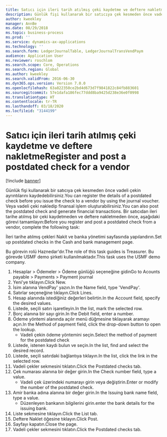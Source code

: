 ```yaml
---
title: Satıcı için ileri tarih atılmış çeki kaydetme ve deftere nakletme
description: Günlük fişi kullanarak bir satıcıya çek kesmeden önce vadeli çekin ayrıntılarını kaydedebilirsiniz.
author: kweekley
manager: AnnBe
ms.date: 08/29/2018
ms.topic: business-process
ms.prod: ''
ms.service: dynamics-ax-applications
ms.technology: ''
ms.search.form: LedgerJournalTable, LedgerJournalTransVendPaym
audience: Application User
ms.reviewer: roschlom
ms.search.scope: Core, Operations
ms.search.region: Global
ms.author: kweekley
ms.search.validFrom: 2016-06-30
ms.dyn365.ops.version: Version 7.0.0
ms.openlocfilehash: 63a822350ce2bd4d673d7f9841822c84fb883601
ms.sourcegitcommit: 57e1dafa186fec77ddd8ba9425d238e36e0f0998
ms.translationtype: HT
ms.contentlocale: tr-TR
ms.lasthandoff: 03/18/2020
ms.locfileid: "3144199"
---
```

# <a name="register-and-post-a-postdated-check-for-a-vendor"></a><span data-ttu-id="1ff60-103">Satıcı için ileri tarih atılmış çeki kaydetme ve deftere nakletme</span><span class="sxs-lookup"><span data-stu-id="1ff60-103">Register and post a postdated check for a vendor</span></span>

[!include [banner](../../includes/banner.md)]

<span data-ttu-id="1ff60-104">Günlük fişi kullanarak bir satıcıya çek kesmeden önce vadeli çekin ayrıntılarını kaydedebilirsiniz.</span><span class="sxs-lookup"><span data-stu-id="1ff60-104">You can register the details of a postdated check before you issue the check to a vendor by using the journal voucher.</span></span> <span data-ttu-id="1ff60-105">Veya vadeli çeki nakledip finansal işlem oluşturabilirsiniz.</span><span class="sxs-lookup"><span data-stu-id="1ff60-105">You can also post the postdated check and generate financial transactions.</span></span> <span data-ttu-id="1ff60-106">Bir satıcıdan ileri tarihe atılmış bir çeki kaydetmeden ve deftere nakletmeden önce, aşağıdaki görevi tamamlayın:</span><span class="sxs-lookup"><span data-stu-id="1ff60-106">Before you register and post a postdated check from a vendor, complete the following task:</span></span> 

<span data-ttu-id="1ff60-107">İleri tarihe atılmış çekleri Nakit ve banka yönetimi sayfasında yapılandırın.</span><span class="sxs-lookup"><span data-stu-id="1ff60-107">Set up postdated checks in the Cash and bank management page.</span></span> 



<span data-ttu-id="1ff60-108">Bu görevin rolü Haznedar'dır.</span><span class="sxs-lookup"><span data-stu-id="1ff60-108">The role of this task guides is Treasurer.</span></span> <span data-ttu-id="1ff60-109">Bu görevde USMF demo şirketi kullanılmaktadır.</span><span class="sxs-lookup"><span data-stu-id="1ff60-109">This task uses the USMF demo company.</span></span>

1. <span data-ttu-id="1ff60-110">Hesaplar > Ödemeler > Ödeme günlüğü seçeneğine gidin</span><span class="sxs-lookup"><span data-stu-id="1ff60-110">Go to Acounts payable > Payments > Payment journal</span></span>
2. <span data-ttu-id="1ff60-111">Yeni'ye tıklayın.</span><span class="sxs-lookup"><span data-stu-id="1ff60-111">Click New.</span></span>
3. <span data-ttu-id="1ff60-112">İsim alanına VendPay' yazın.</span><span class="sxs-lookup"><span data-stu-id="1ff60-112">In the Name field, type 'VendPay'.</span></span>
4. <span data-ttu-id="1ff60-113">Satırlar seçeneğine tıklayın.</span><span class="sxs-lookup"><span data-stu-id="1ff60-113">Click Lines.</span></span>
5. <span data-ttu-id="1ff60-114">Hesap alanında istediğiniz değerleri belirtin.</span><span class="sxs-lookup"><span data-stu-id="1ff60-114">In the Account field, specify the desired values.</span></span>
6. <span data-ttu-id="1ff60-115">Listede, seçili satırı işaretleyin.</span><span class="sxs-lookup"><span data-stu-id="1ff60-115">In the list, mark the selected row.</span></span>
7. <span data-ttu-id="1ff60-116">Borç alanına bir sayı girin.</span><span class="sxs-lookup"><span data-stu-id="1ff60-116">In the Debit field, enter a number.</span></span>
8. <span data-ttu-id="1ff60-117">Ödeme yöntemi alanında açılır menü düğmesine tıklayarak aramayı açın.</span><span class="sxs-lookup"><span data-stu-id="1ff60-117">In the Method of payment field, click the drop-down button to open the lookup.</span></span>
    * <span data-ttu-id="1ff60-118">Vadeli çekin ödeme yöntemini seçin.</span><span class="sxs-lookup"><span data-stu-id="1ff60-118">Select the method of payment for the postdated check</span></span>  
9. <span data-ttu-id="1ff60-119">Listede, istenen kaydı bulun ve seçin.</span><span class="sxs-lookup"><span data-stu-id="1ff60-119">In the list, find and select the desired record.</span></span>
10. <span data-ttu-id="1ff60-120">Listede, seçili satırdaki bağlantıya tıklayın.</span><span class="sxs-lookup"><span data-stu-id="1ff60-120">In the list, click the link in the selected row.</span></span>
11. <span data-ttu-id="1ff60-121">Vadeli çekler sekmesini tıklatın.</span><span class="sxs-lookup"><span data-stu-id="1ff60-121">Click the Postdated checks tab.</span></span>
12. <span data-ttu-id="1ff60-122">Çek numarası alanına bir değer girin.</span><span class="sxs-lookup"><span data-stu-id="1ff60-122">In the Check number field, type a value.</span></span>
    * <span data-ttu-id="1ff60-123">Vadeli çek üzerindeki numarayı girin veya değiştirin.</span><span class="sxs-lookup"><span data-stu-id="1ff60-123">Enter or modify the number of the postdated check.</span></span>  
13. <span data-ttu-id="1ff60-124">Amir banka adına alanına bir değer girin.</span><span class="sxs-lookup"><span data-stu-id="1ff60-124">In the Issuing bank name field, type a value.</span></span>
    * <span data-ttu-id="1ff60-125">Düzenleyen bankanın bilgilerini girin.</span><span class="sxs-lookup"><span data-stu-id="1ff60-125">enter the bank details for the issuing bank.</span></span>  
14. <span data-ttu-id="1ff60-126">Liste sekmesine tıklayın.</span><span class="sxs-lookup"><span data-stu-id="1ff60-126">Click the List tab.</span></span>
15. <span data-ttu-id="1ff60-127">Deftere Naklet öğesine tıklayın.</span><span class="sxs-lookup"><span data-stu-id="1ff60-127">Click Post.</span></span>
16. <span data-ttu-id="1ff60-128">Sayfayı kapatın.</span><span class="sxs-lookup"><span data-stu-id="1ff60-128">Close the page.</span></span>
17. <span data-ttu-id="1ff60-129">Vadeli çekler sekmesini tıklatın.</span><span class="sxs-lookup"><span data-stu-id="1ff60-129">Click the Postdated checks tab.</span></span>

